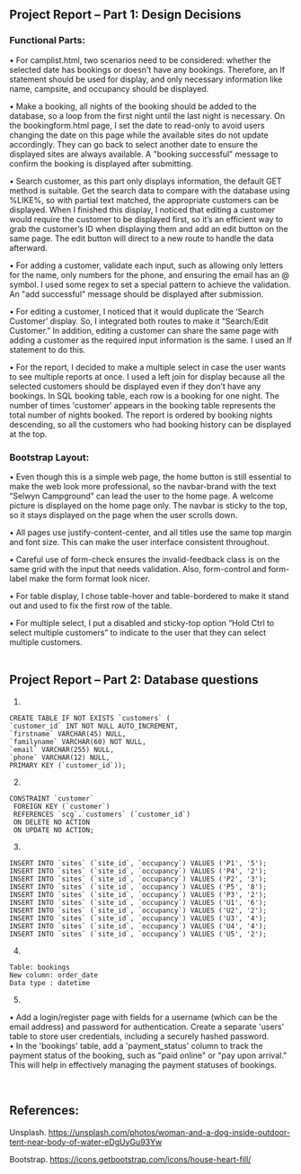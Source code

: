 ## Project Report – Part 1: Design Decisions

### **Functional Parts:**

• For camplist.html, two scenarios need to be considered: whether the selected date has bookings or doesn't have any bookings. Therefore, an If statement should be used for display, and only necessary information like name, campsite, and occupancy should be displayed.

• Make a booking, all nights of the booking should be added to the database, so a loop from the first night until the last night is necessary. On the bookingform.html page, I set the date to read-only to avoid users changing the date on this page while the available sites do not update accordingly. They can go back to select another date to ensure the displayed sites are always available. A "booking successful" message to confirm the booking is displayed after submitting.

• Search customer, as this part only displays information, the default GET method is suitable. Get the search data to compare with the database using %LIKE%, so with partial text matched, the appropriate customers can be displayed. When I finished this display, I noticed that editing a customer would require the customer to be displayed first, so it’s an efficient way to grab the customer’s ID when displaying them and add an edit button on the same page. The edit button will direct to a new route to handle the data afterward.

• For adding a customer, validate each input, such as allowing only letters for the name, only numbers for the phone, and ensuring the email has an @ symbol. I used some regex to set a special pattern to achieve the validation. An "add successful" message should be displayed after submission.

• For editing a customer, I noticed that it would duplicate the ‘Search Customer’ display. So, I integrated both routes to make it “Search/Edit Customer.” In addition, editing a customer can share the same page with adding a customer as the required input information is the same. I used an If statement to do this.

• For the report, I decided to make a multiple select in case the user wants to see multiple reports at once. I used a left join for display because all the selected customers should be displayed even if they don’t have any bookings. In SQL booking table, each row is a booking for one night. The number of times 'customer' appears in the booking table represents the total number of nights booked. The report is ordered by booking nights descending, so all the customers who had booking history can be displayed at the top.


### **Bootstrap Layout:**

• Even though this is a simple web page, the home button is still essential to make the web look more professional, so the navbar-brand with the text “Selwyn Campground” can lead the user to the home page. A welcome picture is displayed on the home page only. The navbar is sticky to the top, so it stays displayed on the page when the user scrolls down.

• All pages use justify-content-center, and all titles use the same top margin and font size. This can make the user interface consistent throughout.

• Careful use of form-check ensures the invalid-feedback class is on the same grid with the input that needs validation. Also, form-control and form-label make the form format look nicer.

• For table display, I chose table-hover and table-bordered to make it stand out and used <thead> to fix the first row of the table.

• For multiple select, I put a disabled and sticky-top option “Hold Ctrl to select multiple customers” to indicate to the user that they can select multiple customers.
<br>
<br>

## Project Report – Part 2: Database questions

1.

```mysql
CREATE TABLE IF NOT EXISTS `customers` (
`customer_id` INT NOT NULL AUTO_INCREMENT,
`firstname` VARCHAR(45) NULL,
`familyname` VARCHAR(60) NOT NULL,
`email` VARCHAR(255) NULL,
`phone` VARCHAR(12) NULL,
PRIMARY KEY (`customer_id`));
```

2.

```mysql
CONSTRAINT `customer`
 FOREIGN KEY (`customer`)
 REFERENCES `scg`.`customers` (`customer_id`)
 ON DELETE NO ACTION
 ON UPDATE NO ACTION;
```

3.

```mysql
INSERT INTO `sites` (`site_id`, `occupancy`) VALUES ('P1', '5');
INSERT INTO `sites` (`site_id`, `occupancy`) VALUES ('P4', '2');
INSERT INTO `sites` (`site_id`, `occupancy`) VALUES ('P2', '3');
INSERT INTO `sites` (`site_id`, `occupancy`) VALUES ('P5', '8');
INSERT INTO `sites` (`site_id`, `occupancy`) VALUES ('P3', '2');
INSERT INTO `sites` (`site_id`, `occupancy`) VALUES ('U1', '6');
INSERT INTO `sites` (`site_id`, `occupancy`) VALUES ('U2', '2');
INSERT INTO `sites` (`site_id`, `occupancy`) VALUES ('U3', '4');
INSERT INTO `sites` (`site_id`, `occupancy`) VALUES ('U4', '4');
INSERT INTO `sites` (`site_id`, `occupancy`) VALUES ('U5', '2');
```

4.

```
Table: bookings 
New column: order_date 
Data type : datetime 
```

5.
• Add a login/register page with fields for a username (which can be the email address) and password for authentication. Create a separate 'users' table to store user credentials, including a securely hashed password.
<br>
• In the 'bookings' table, add a 'payment_status' column to track the payment status of the booking, such as "paid online" or "pay upon arrival." This will help in effectively managing the payment statuses of bookings.

<br>

## References: 

Unsplash. https://unsplash.com/photos/woman-and-a-dog-inside-outdoor-tent-near-body-of-water-eDgUyGu93Yw

Bootstrap. https://icons.getbootstrap.com/icons/house-heart-fill/